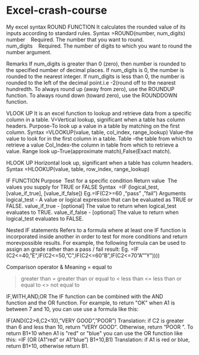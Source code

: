 # Excel-crash-course
My excel syntax
ROUND FUNCTION
It calculates the rounded value of its inputs according to standard rules.
Syntax
=ROUND(number, num_digits)
number    Required. The number that you want to round.
num_digits    Required. The number of digits to which you want to round the number argument.

Remarks
If num_digits is greater than 0 (zero), then number is rounded to the specified number of decimal places.
If num_digits is 0, the number is rounded to the nearest integer.
If num_digits is less than 0, the number is rounded to the left of the decimal point.i.e -2(round off to the nearest hundredth.
To always round up (away from zero), use the ROUNDUP function.
To always round down (toward zero), use the ROUNDDOWN function.

VLOOK UP
It is an excel function to lookup and retrieve data from a specific column in a table.
V=Vertical lookup, significant when a table has column headers.
Purpose-To look up a value in a table by matching on the first column.
Syntax
=VLOOKUP(value, table, col_index, range_lookup)
Value-the value to look for in the first column in a table.
Table –the table from which to retrieve a value
Col_Index-the column in table from which to retrieve a value.
Range look up-True(approximate match),False(Exact match).

HLOOK UP
Horizontal look up, significant when a table has column headers.
Syntax
=HLOOKUP(value, table, row_index, range_lookup)

IF FUNCTION
Purpose 
Test for a specific condition
Return value 
The values you supply for TRUE or FALSE
Syntax 
=IF (logical_test, [value_if_true], [value_if_false])
Eg.=IF(C2>=60 ,“pass” ,”fail”)
Arguments 
logical_test - A value or logical expression that can be evaluated as TRUE or FALSE.
value_if_true - [optional] The value to return when logical_test evaluates to TRUE.
value_if_false - [optional] The value to return when logical_test evaluates to FALSE.

Nested IF statements
Refers to a formula where at least one IF function is incorporated inside another in order to test for more conditions and return morevpossible results.
For example, the following formula can be used to assign an grade rather than a pass / fail result:
Eg. =IF (C2<=40,”E”,IF(C2<=50,”C”,IF(C2<=60”B”,IF(C2<=70”A””Y”))))

  
 Comparison operator & Meaning
=	equal to
>	greater than
>=	greater than or equal to
<	less than
<=	less than or equal to
<>	not equal to

IF,WITH,AND,OR
The IF function can be combined with the AND function and the OR function. For example, to return "OK" when A1 is between 7 and 10, you can use use a formula like this:

IF(AND(C2>6,C2<10),”VERY GOOD”,”POOR”)
Translation: if C2 is greater than 6 and less than 10, return “VERY GOOD". Otherwise, return “POOR ".
To return B1+10 when A1 is "red" or "blue" you can use the OR function like this:
=IF (OR (A1”red” or A1”blue”) B1+10,B1)
Translation: if A1 is red or blue, return B1+10, otherwise return B1.




 
 
  
  
  


  
  
  


  
 
 
  
  


  



